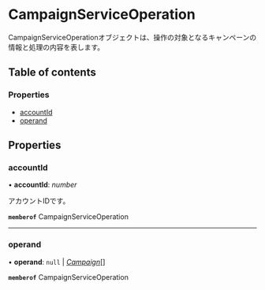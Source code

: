 # CampaignServiceOperation


<div lang=\"ja\">CampaignServiceOperationオブジェクトは、操作の対象となるキャンペーンの情報と処理の内容を表します。</div> 

## Table of contents

### Properties

- [accountId](campaignserviceoperation.md#accountid)
- [operand](campaignserviceoperation.md#operand)

## Properties

### accountId

• **accountId**: *number*

<div lang=\"ja\">アカウントIDです。</div> 

**`memberof`** CampaignServiceOperation

___

### operand

• **operand**: ``null`` \| [*Campaign*](campaign.md)[]

**`memberof`** CampaignServiceOperation
